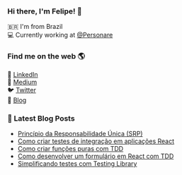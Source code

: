 ### Hi there, I'm Felipe! 👋

🇧🇷 I'm from Brazil <br />
💻 Currently working at [@Personare](https://github.com/Personare)

### Find me on the web 🌎

💼 [LinkedIn](https://www.linkedin.com/in/felipecesr/) <br />
📝 [Medium](https://medium.com/@felipecesr) <br />
🐦 [Twitter](https://twitter.com/felipecesr) <br />
🚀 [Blog](https://felipecesar.dev)

### 📕 Latest Blog Posts

<!-- BLOG:START -->
- [Princípio da Responsabilidade Única (SRP)](https://felipecesar.dev/princípio-da-responsabilidade-única-srp)
- [Como criar testes de integração em aplicações React](https://felipecesar.dev/como-criar-testes-de-integração-em-aplicações-react)
- [Como criar funções puras com TDD](https://felipecesar.dev/como-criar-funções-puras-com-tdd)
- [Como desenvolver um formulário em React com TDD](https://felipecesar.dev/como-desenvolver-um-formulário-em-react-com-tdd)
- [Simplificando testes com Testing Library](https://felipecesar.dev/simplificando-testes-com-testing-library)
<!-- BLOG:END -->

<!--
**felipecesr/felipecesr** is a ✨ _special_ ✨ repository because its `README.md` (this file) appears on your GitHub profile.

Here are some ideas to get you started:

- 🔭 I’m currently working on ...
- 🌱 I’m currently learning ...
- 👯 I’m looking to collaborate on ...
- 🤔 I’m looking for help with ...
- 💬 Ask me about ...
- 📫 How to reach me: ...
- 😄 Pronouns: ...
- ⚡ Fun fact: ...
-->
